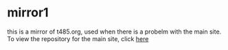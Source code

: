 # mirror1
this is a mirror of t485.org, used when there is a probelm with the main site. To view the repository for the main site, click [here](github.com/t485/t485/)
